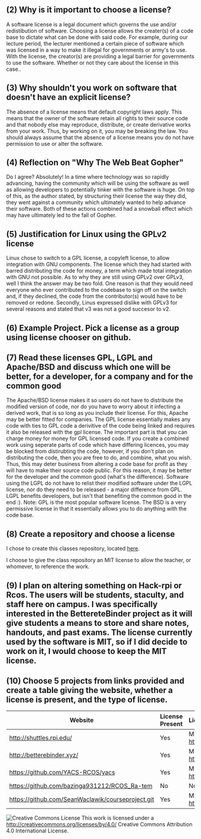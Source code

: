 ## (2) Why is it important to choose a license?

A software license is a legal document which governs the use and/or redistibution of software. Choosing a license allows 
the creater(s) of a code base to dictate what can be done with said code. For example, during our lecture period, the lecturer 
mentioned a certain piece of software which was licensed in a way to make it illegal for governments or army's to use. With the 
license, the creator(s) are providing a legal barrier for governments to use the software. Whether or not they care about the 
license in this case.. 

## (3) Why shouldn't you work on software that doesn't have an explicit license?

The absence of a license means that default copyright laws apply. This means that the owner of the software retain all rights to
their source code and that nobody else may reproduce, distribute, or create derivative works from your work. Thus, by working on it,
you may be breaking the law. You should always assume that the absence of a license means you do not have permission to use or alter
the software.

## (4) Reflection on "Why The Web Beat Gopher"

Do I agree? Absolutely! In a time where technology was so rapidly advancing, having the community which will be using the software as 
well as allowing developers to potentially tinker with the software is huge. On top of this, as the author stated, by structuring their 
license the way they did, they went against a community which ultimately wanted to help advance their software. Both of these actions
combined had a snowball effect which may have ultimately led to the fall of Gopher. 

## (5) Justification for Linux using the GPLv2 license

Linux chose to switch to a GPL license, a copyleft license, to allow integration with GNU components. The license which they had started with barred distributing the code for money, a term which made total integration with GNU not possible. As to why they are still using GPLv2 over GPLv3, well I think the answer may be two fold. One reason is that they would need everyone who ever contributed to the codebase to sign off on the switch and, if they declined, the code from the contributor(s) would have to be removed or redone. Secondly, Linus expressed dislike with GPLv3 for several reasons and stated that v3 was not a good succesor to v2. 

## (6) Example Project. Pick a license as a group using license chooser on github. 


## (7) Read these licenses GPL, LGPL and Apache/BSD and discuss which one will be better, for a developer, for a company and for the common good

The Apache/BSD license makes it so users do not have to distribute the modified version of code, nor do you have to worry about it infecting a derived work, that is so long as you include their license. For this, Apache may be better fitted for companies.  The GPL license essentially makes any code with ties to GPL code a derivitive of the code being linked and requires it also be released with the gpl license. The important part is that you can charge money for money for GPL licensed code. If you create a combined work using seperate parts of code which have differing licences, you may be blocked from distirubting the code, however, if you don't plan on distributing the code, then you are free to do, and combine, what you wish. Thus, this may deter business from altering a code base for profit as they will have to make their source code public. For this reason, it may be better for the developer and the common good (what's the difference). Software using the LGPL do not have to relist their modified software under the LGPL license, nor do they need to be released - a major difference from GPL. LGPL benefits developers, but isn't that benefiting the common good in the end :). 
Note: GPL is the most popular software license. The BSD is a very permissive license in that it essentially allows you to do anything with the code base. 


## (8) Create a repository and choose a license

I chose to create this classes repository, located  [here](https://github.com/demsks/CSCI2961).

I choose to give the class repository an MIT license to allow the teacher, or whomever, to reference the work. 


## (9) I plan on altering something on Hack-rpi or Rcos. The users will be students, staculty, and staff here on campus. I was specifically interested in the BettereteBinder project as it will give students a means to store and share notes, handouts, and past exams. The license currently used by the software is MIT, so if I did decide to work on it, I would choose to keep the MIT license. 

## (10) Choose 5 projects from links provided and create a table giving the website, whether a license is present, and the type of license. 

Website | License Present | License
---------|:----------|:-------
|http://shuttles.rpi.edu/ | Yes | MIT License https://en.wikipedia.org/wiki/MIT_License|
|http://betterebinder.xyz/ | Yes | MIT License https://en.wikipedia.org/wiki/MIT_License|
|https://github.com/YACS-RCOS/yacs | Yes | MIT License https://en.wikipedia.org/wiki/MIT_License|
|https://github.com/bazinga931212/RCOS_Ra-tem | No | None listed|
|https://github.com/SeanWaclawik/courseproject.git | Yes | MIT License https://en.wikipedia.org/wiki/MIT_License|



![Creative Commons License](https://i.creativecommons.org/l/by/4.0/88x31.png) This work is licensed under a http://creativecommons.org/licenses/by/4.0/ Creative Commons Attribution 4.0 International License.
